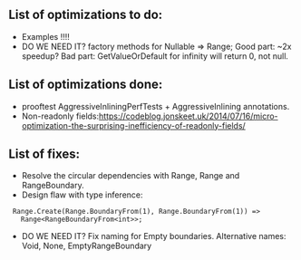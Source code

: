 ﻿## List of optimizations to do:
* Examples !!!!
* DO WE NEED IT? factory methods for Nullable<T> => Range<T>;
  Good part: ~2x speedup?
  Bad part: GetValueOrDefault for infinity will return 0, not null.

## List of optimizations done:
* prooftest AggressiveInliningPerfTests +  AggressiveInlining annotations.
* Non-readonly fields:https://codeblog.jonskeet.uk/2014/07/16/micro-optimization-the-surprising-inefficiency-of-readonly-fields/

## List of fixes:
 * Resolve the circular dependencies with Range, Range<T> and RangeBoundary<T>.
 * Design flaw with type inference:
 ```
  Range.Create(Range.BoundaryFrom(1), Range.BoundaryFrom(1)) =>
	Range<RangeBoundaryFrom<int>>;
 ```
 * DO WE NEED IT? Fix naming for Empty boundaries. Alternative names: Void, None, EmptyRangeBoundary
